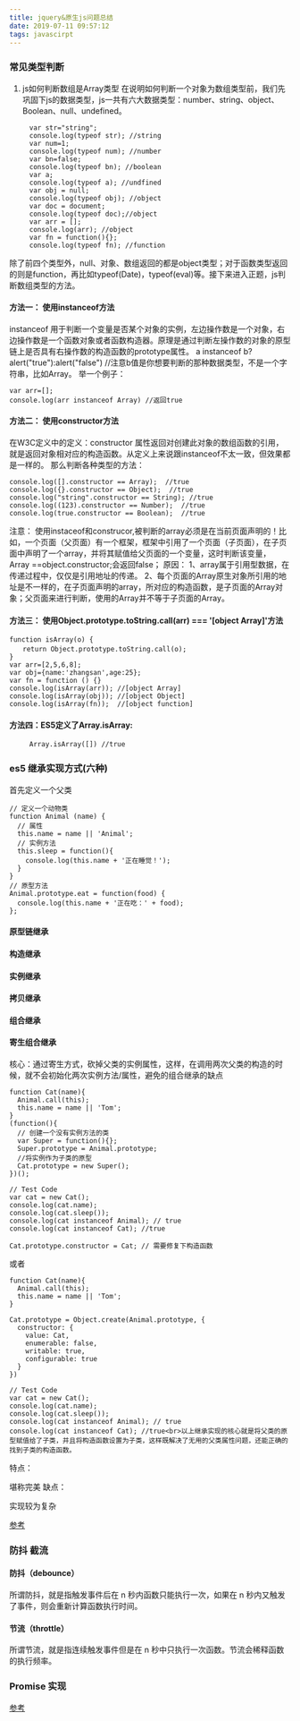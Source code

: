 ```yaml
---
title: jquery&原生js问题总结
date: 2019-07-11 09:57:12
tags: javascirpt 
---
```


###  常见类型判断
1. js如何判断数组是Array类型
在说明如何判断一个对象为数组类型前，我们先巩固下js的数据类型，js一共有六大数据类型：number、string、object、Boolean、null、undefined。

```
     var str="string";
     console.log(typeof str); //string
     var num=1;
     console.log(typeof num); //number
     var bn=false;
     console.log(typeof bn); //boolean
     var a;
     console.log(typeof a); //undfined
     var obj = null;
     console.log(typeof obj); //object
     var doc = document;
     console.log(typeof doc);//object
     var arr = [];
     console.log(arr); //object
     var fn = function(){};
     console.log(typeof fn); //function     
````
除了前四个类型外，null、对象、数组返回的都是object类型；对于函数类型返回的则是function，再比如typeof(Date)，typeof(eval)等。接下来进入正题，js判断数组类型的方法。

#### 方法一： 使用instanceof方法
instanceof 用于判断一个变量是否某个对象的实例，左边操作数是一个对象，右边操作数是一个函数对象或者函数构造器。原理是通过判断左操作数的对象的原型链上是否具有右操作数的构造函数的prototype属性。
a instanceof b?alert("true"):alert("false")  //注意b值是你想要判断的那种数据类型，不是一个字符串，比如Array。
举一个例子：
```
var arr=[];
console.log(arr instanceof Array) //返回true
```

#### 方法二： 使用constructor方法
在W3C定义中的定义：constructor 属性返回对创建此对象的数组函数的引用，就是返回对象相对应的构造函数。从定义上来说跟instanceof不太一致，但效果都是一样的。
那么判断各种类型的方法：
```
console.log([].constructor == Array);  //true
console.log({}.constructor == Object);  //true
console.log("string".constructor == String); //true
console.log((123).constructor == Number);  //true
console.log(true.constructor == Boolean);  //true
```
注意：
使用instaceof和construcor,被判断的array必须是在当前页面声明的！比如，一个页面（父页面）有一个框架，框架中引用了一个页面（子页面），在子页面中声明了一个array，并将其赋值给父页面的一个变量，这时判断该变量，Array ==object.constructor;会返回false；
原因：
1、array属于引用型数据，在传递过程中，仅仅是引用地址的传递。
2、每个页面的Array原生对象所引用的地址是不一样的，在子页面声明的array，所对应的构造函数，是子页面的Array对象；父页面来进行判断，使用的Array并不等于子页面的Array。
#### 方法三： 使用Object.prototype.toString.call(arr) === '[object Array]'方法

```
function isArray(o) {
　　return Object.prototype.toString.call(o);
}
var arr=[2,5,6,8];
var obj={name:'zhangsan',age:25};
var fn = function () {}
console.log(isArray(arr)); //[object Array]
console.log(isArray(obj)); //[object Object]
console.log(isArray(fn));  //[object function]
```

#### 方法四：ES5定义了Array.isArray:
```
     Array.isArray([]) //true
```

### es5 继承实现方式(六种)

首先定义一个父类
```
// 定义一个动物类
function Animal (name) {
  // 属性
  this.name = name || 'Animal';
  // 实例方法
  this.sleep = function(){
    console.log(this.name + '正在睡觉！');
  }
}
// 原型方法
Animal.prototype.eat = function(food) {
  console.log(this.name + '正在吃：' + food);
};

```

#### 原型链继承
#### 构造继承
#### 实例继承
#### 拷贝继承
#### 组合继承
#### 寄生组合继承
核心：通过寄生方式，砍掉父类的实例属性，这样，在调用两次父类的构造的时候，就不会初始化两次实例方法/属性，避免的组合继承的缺点
```
function Cat(name){
  Animal.call(this);
  this.name = name || 'Tom';
}
(function(){
  // 创建一个没有实例方法的类
  var Super = function(){};
  Super.prototype = Animal.prototype;
  //将实例作为子类的原型
  Cat.prototype = new Super();
})();

// Test Code
var cat = new Cat();
console.log(cat.name);
console.log(cat.sleep());
console.log(cat instanceof Animal); // true
console.log(cat instanceof Cat); //true

Cat.prototype.constructor = Cat; // 需要修复下构造函数
```
或者
```
function Cat(name){
  Animal.call(this);
  this.name = name || 'Tom';
}
 
Cat.prototype = Object.create(Animal.prototype, {
  constructor: {
    value: Cat,
    enumerable: false,
    writable: true,
    configurable: true
  }
})
 
// Test Code
var cat = new Cat();
console.log(cat.name);
console.log(cat.sleep());
console.log(cat instanceof Animal); // true
console.log(cat instanceof Cat); //true<br>以上继承实现的核心就是将父类的原型赋值给了子类，并且将构造函数设置为子类，这样既解决了无用的父类属性问题，还能正确的找到子类的构造函数。
```
特点：

堪称完美
缺点：

实现较为复杂

[参考](https://www.cnblogs.com/gwf93/p/10384352.html)


### 防抖 截流
#### 防抖（debounce）
所谓防抖，就是指触发事件后在 n 秒内函数只能执行一次，如果在 n 秒内又触发了事件，则会重新计算函数执行时间。


#### 节流（throttle）
所谓节流，就是指连续触发事件但是在 n 秒中只执行一次函数。节流会稀释函数的执行频率。

### Promise 实现
[参考](https://www.jianshu.com/p/b4f0425b22a1)